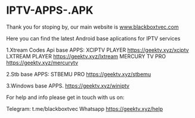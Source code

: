 # IPTV-APPS-.APK
Thank you for stoping by, our main website is www.blackboxtvec.com

Here you can find the latest Android base aplications for IPTV services

1.Xtream Codes Api base APPS:
XCIPTV PLAYER
https://geektv.xyz/xciptv
LXTREAM PLAYER
https://geektv.xyz/lxtream
MERCURY TV PRO
https://geektv.xyz/mercurytv

2.Stb base APPS:
STBEMU PRO
https://geektv.xyz/stbemu

3.Windows base APPS.
https://geektv.xyz/winiptv

For help and info please get in touch with us on:

Telegram:
t.me/blackboxtvec
Whatsapp
https://geektv.xyz/help



